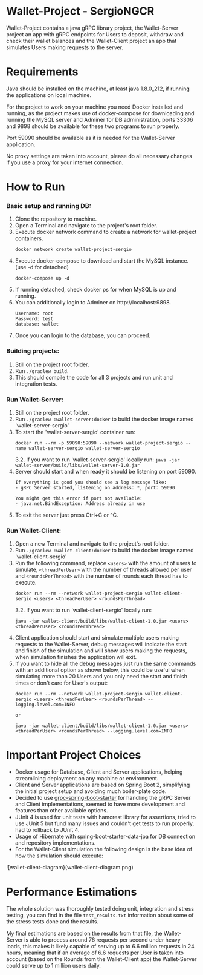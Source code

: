 Wallet-Project - SergioNGCR
========================================

Wallet-Project contains a java gRPC library project, the Wallet-Server project an app 
with gRPC endpoints for Users to deposit, withdraw and check their wallet balances and 
the Wallet-Client project an app that simulates Users making requests to the server.

Requirements
========================================

Java should be installed on the machine, at least java 1.8.0_212, if running the 
applications on local machine.

For the project to work on your machine you need Docker installed and running, as the 
project makes use of docker-compose for downloading and running the MySQL server and 
Adminer for DB administration, ports 33306 and 9898 should be available for these two
programs to run properly.

Port 59090 should be available as it is needed for the Wallet-Server application.

No proxy settings are taken into account, please do all necessary changes if you use
a proxy for your internet connection.

How to Run
========================================

### Basic setup and running DB:

1. Clone the repository to machine.
2. Open a Terminal and navigate to the project's root folder.
3. Execute docker network command to create a network for wallet-project containers.
    ```
    docker network create wallet-project-sergio
    ```
4. Execute docker-compose to download and start the MySQL instance. (use -d for detached)
    ```
    docker-compose up -d
    ```
5. If running detached, check docker ps for when MySQL is up and running.
6. You can additionally login to Adminer on http://localhost:9898.
   ```
   Username: root
   Password: test
   database: wallet
   ```
7. Once you can login to the database, you can proceed.

### Building projects:

1. Still on the project root folder.
2. Run `./gradlew build`.
3. This should compile the code for all 3 projects and run unit and integration tests.

### Run Wallet-Server:

1. Still on the project root folder.
2. Run `./gradlew :wallet-server:docker` to build the docker image named 
'wallet-server-sergio'
3. To start the 'wallet-server-sergio' container run:
    ```
    docker run --rm -p 59090:59090 --network wallet-project-sergio --name wallet-server-sergio wallet-server-sergio
    ```
    3.2. If you want to run 'wallet-server-sergio' locally run: 
    `java -jar wallet-server/build/libs/wallet-server-1.0.jar`
4. Server should start and when ready it should be listening on port 59090.
    ```
    If everything is good you should see a log message like:
    - gRPC Server started, listening on address: *, port: 59090

    You might get this error if port not available:
    - java.net.BindException: Address already in use
    ```
5. To exit the server just press Ctrl+C or ^C.

### Run Wallet-Client:

1. Open a new Terminal and navigate to the project's root folder.
2. Run `./gradlew :wallet-client:docker`  to build the docker image named 
'wallet-client-sergio'
3. Run the following command, replace `<users>` with the amount of users to simulate, 
`<threadPerUser>` with the number of threads allowed per user and `<roundsPerThread>` 
with the number of rounds each thread has to execute.
    ```
    docker run --rm --network wallet-project-sergio wallet-client-sergio <users> <threadPerUser> <roundsPerThread>
    ``` 
    3.2. If you want to run 'wallet-client-sergio' locally run:
    ```
    java -jar wallet-client/build/libs/wallet-client-1.0.jar <users> <threadPerUser> <roundsPerThread>
    ```
4. Client application should start and simulate multiple users making requests to 
the Wallet-Server, debug messages will indicate the start and finish of the simulation
and will show users making the requests, when simulation finishes the application will 
exit.
5. If you want to hide all the debug messages just run the same commands with an 
additional option as shown below, this could be useful when simulating more than 20 
Users and you only need the start and finish times or don't care for User's output:
    ```
    docker run --rm --network wallet-project-sergio wallet-client-sergio <users> <threadPerUser> <roundsPerThread> --logging.level.com=INFO
    
    or
   
    java -jar wallet-client/build/libs/wallet-client-1.0.jar <users> <threadPerUser> <roundsPerThread> --logging.level.com=INFO
    ```

Important Project Choices
========================================

* Docker usage for Database, Client and Server applications, helping streamlining
deployment on any machine or environment.
* Client and Server applications are based on Spring Boot 2, simplifying the
initial project setup and avoiding much boiler-plate code.
* Decided to use [grpc-spring-boot-starter](https://github.com/yidongnan/grpc-spring-boot-starter) 
for handling the gRPC Server and Client implementations, seemed to have more 
development and features than other available options. 
* JUnit 4 is used for unit tests with hamcrest library for assertions, tried 
to use JUnit 5 but fund many issues and couldn't get tests to run properly, 
had to rollback to JUnit 4.
* Usage of Hibernate with spring-boot-starter-data-jpa for DB connection and 
repository implementations.
* For the Wallet-Client simulation the following design is the base idea of how
the simulation should execute:

![wallet-client-diagram}(wallet-client-diagram.png)

Performance Estimations
========================================

The whole solution was thoroughly tested doing unit, integration and stress testing, 
you can find in the file `test_results.txt` information about some of the stress tests 
done and the results.

My final estimations are based on the results from that file, the Wallet-Server is able 
to process around 76 requests per second under heavy loads, this makes it likely
capable of serving up to 6.6 million requests in 24 hours, meaning that if an average of
6.6 requests per User is taken into account (based on the Rounds from the Wallet-Client 
app) the Wallet-Server could serve up to 1 million users daily.